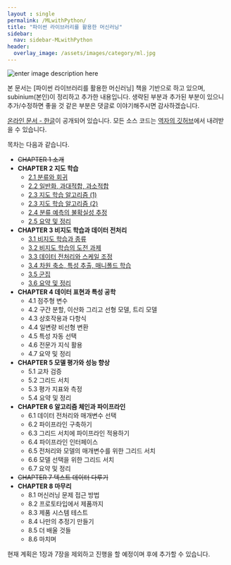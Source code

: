 ```yaml
---
layout : single
permalink: /MLwithPython/
title: "파이썬 라이브러리를 활용한 머신러닝"
sidebar:
  nav: sidebar-MLwithPython
header:
  overlay_image: /assets/images/category/ml.jpg
---
```


![enter image description here](http://www.hanbit.co.kr/data/books/B6119391002_l.jpg)

본 문서는 [파이썬 라이브러리를 활용한 머신러닝] 책을 기반으로 하고 있으며, subinium(본인)이 정리하고 추가한 내용입니다. 생략된 부분과 추가된 부분이 있으니 추가/수정하면 좋을 것 같은 부분은 댓글로 이야기해주시면 감사하겠습니다.

[온라인 문서 - 한글](http://fliphtml5.com/hkuy/bdgq/basic)이 공개되어 있습니다.
모든 소스 코드는 [역자의 깃허브](https://github.com/rickiepark/introduction_to_ml_with_python)에서 내려받을 수 있습니다.

목차는 다음과 같습니다.

- ~~CHAPTER 1 소개~~
- **CHAPTER 2 지도 학습**
  - [2.1 분류와 회귀](/MLwithPython-2-1/)
  - [2.2 일반화, 과대적합, 과소적합](/MLwithPython-2-1/)
  - [2.3 지도 학습 알고리즘 (1)](/MLwithPython-2-1/)
  - [2.3 지도 학습 알고리즘 (2)](/MLwithPython-2-1/)
  - [2.4 분류 예측의 불확실성 추정](/MLwithPython-2-1/)
  - [2.5 요약 및 정리](/MLwithPython-2-1/)
- **CHAPTER 3 비지도 학습과 데이터 전처리**
  - [3.1 비지도 학습과 종류](/MLwithPython-3-1/)
  - [3.2 비지도 학습의 도전 과제](/MLwithPython-3-2/)
  - [3.3 데이터 전처리와 스케일 조정](/MLwithPython-3-3/)
  - [3.4 차원 축소, 특성 추출, 매니폴드 학습](/MLwithPython-3-4/)
  - [3.5 군집](/MLwithPython-3-5/)
  - [3.6 요약 및 정리](/MLwithPython-3-6/)
- **CHAPTER 4 데이터 표현과 특성 공학**
  - 4.1 점주형 변수
  - 4.2 구간 분할, 이산화 그리고 선형 모델, 트리 모델
  - 4.3 상호작용과 다항식
  - 4.4 일변량 비선형 변환
  - 4.5 특성 자동 선택
  - 4.6 전문가 지식 활용
  - 4.7 요약 및 정리
- **CHAPTER 5 모델 평가와 성능 향상**
  - 5.1 교차 검증
  - 5.2 그리드 서치
  - 5.3 평가 지표와 측정
  - 5.4 요약 및 정리
- **CHAPTER 6 알고리즘 체인과 파이프라인**
  - 6.1 데이터 전처리와 매개변수 선택
  - 6.2 파이프라인 구축하기
  - 6.3 그리드 서치에 파이프라인 적용하기
  - 6.4 파이프라인 인터페이스
  - 6.5 전처리와 모델의 매개변수를 위한 그리드 서치
  - 6.6 모델 선택을 위한 그리드 서치
  - 6.7 요약 및 정리
- ~~CHAPTER 7 텍스트 데이터 다루기~~
- **CHAPTER 8 마무리**
  - 8.1 머신러닝 문제 접근 방법
  - 8.2 프로토타입에서 제품까지
  - 8.3 제품 시스템 테스트
  - 8.4 나만의 추정기 만들기
  - 8.5 더 배울 것들
  - 8.6 마치며

현재 계획은 1장과 7장을 제외하고 진행을 할 예정이며 후에 추가할 수 있습니다.
